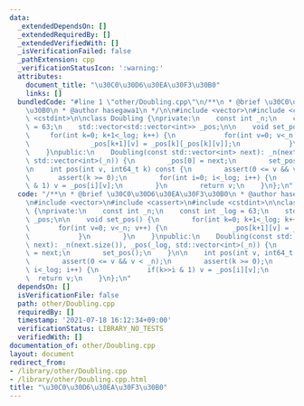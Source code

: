 ```yaml
---
data:
  _extendedDependsOn: []
  _extendedRequiredBy: []
  _extendedVerifiedWith: []
  _isVerificationFailed: false
  _pathExtension: cpp
  _verificationStatusIcon: ':warning:'
  attributes:
    document_title: "\u30C0\u30D6\u30EA\u30F3\u30B0"
    links: []
  bundledCode: "#line 1 \"other/Doubling.cpp\"\n/**\n * @brief \u30C0\u30D6\u30EA\u30F3\
    \u30B0\n * @author hasegawa1\n */\n\n#include <vector>\n#include <cassert>\n#include\
    \ <cstdint>\n\nclass Doubling {\nprivate:\n    const int _n;\n    const int _log\
    \ = 63;\n    std::vector<std::vector<int>> _pos;\n\n    void set_pos() {\n   \
    \     for(int k=0; k+1<_log; k++) {\n            for(int v=0; v<_n; v++) {\n \
    \               _pos[k+1][v] = _pos[k][_pos[k][v]];\n            }\n        }\n\
    \    }\npublic:\n    Doubling(const std::vector<int> next): _n(next.size()), _pos(_log,\
    \ std::vector<int>(_n)) {\n        _pos[0] = next;\n        set_pos();\n    }\n\
    \n    int pos(int v, int64_t k) const {\n        assert(0 <= v && v < _n);\n \
    \       assert(k >= 0);\n        for(int i=0; i<_log; i++) {\n            if(k>>i\
    \ & 1) v = _pos[i][v];\n        }\n        return v;\n    }\n};\n"
  code: "/**\n * @brief \u30C0\u30D6\u30EA\u30F3\u30B0\n * @author hasegawa1\n */\n\
    \n#include <vector>\n#include <cassert>\n#include <cstdint>\n\nclass Doubling\
    \ {\nprivate:\n    const int _n;\n    const int _log = 63;\n    std::vector<std::vector<int>>\
    \ _pos;\n\n    void set_pos() {\n        for(int k=0; k+1<_log; k++) {\n     \
    \       for(int v=0; v<_n; v++) {\n                _pos[k+1][v] = _pos[k][_pos[k][v]];\n\
    \            }\n        }\n    }\npublic:\n    Doubling(const std::vector<int>\
    \ next): _n(next.size()), _pos(_log, std::vector<int>(_n)) {\n        _pos[0]\
    \ = next;\n        set_pos();\n    }\n\n    int pos(int v, int64_t k) const {\n\
    \        assert(0 <= v && v < _n);\n        assert(k >= 0);\n        for(int i=0;\
    \ i<_log; i++) {\n            if(k>>i & 1) v = _pos[i][v];\n        }\n      \
    \  return v;\n    }\n};\n"
  dependsOn: []
  isVerificationFile: false
  path: other/Doubling.cpp
  requiredBy: []
  timestamp: '2021-07-18 16:12:34+09:00'
  verificationStatus: LIBRARY_NO_TESTS
  verifiedWith: []
documentation_of: other/Doubling.cpp
layout: document
redirect_from:
- /library/other/Doubling.cpp
- /library/other/Doubling.cpp.html
title: "\u30C0\u30D6\u30EA\u30F3\u30B0"
---
```

